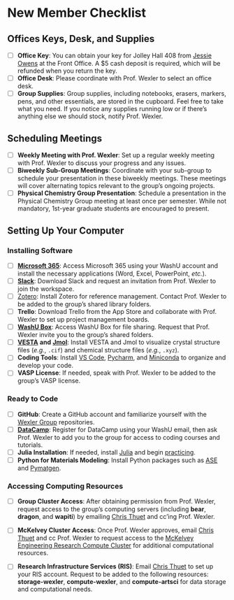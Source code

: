 # New Member Checklist

## Offices Keys, Desk, and Supplies

* [ ] **Office Key**: You can obtain your key for Jolley Hall 408 from [Jessie Owens](https://chemistry.wustl.edu/people/jessie-owens) at the Front Office. A $5 cash deposit is required, which will be refunded when you return the key.
* [ ] **Office Desk**: Please coordinate with Prof. Wexler to select an office desk.
* [ ] **Group Supplies**: Group supplies, including notebooks, erasers, markers, pens, and other essentials, are stored in the cupboard. Feel free to take what you need. If you notice any supplies running low or if there’s anything else we should stock, notify Prof. Wexler.

## Scheduling Meetings

* [ ] **Weekly Meeting with Prof. Wexler**: Set up a regular weekly meeting with Prof. Wexler to discuss your progress and any issues.
* [ ] **Biweekly Sub-Group Meetings**: Coordinate with your sub-group to schedule your presentation in these biweekly meetings. These meetings will cover alternating topics relevant to the group’s ongoing projects.
* [ ] **Physical Chemistry Group Presentation**: Schedule a presentation in the Physical Chemistry Group meeting at least once per semester. While not mandatory, 1st-year graduate students are encouraged to present.

## Setting Up Your Computer

### Installing Software

* [ ] [**Microsoft 365**](https://it.wustl.edu/items/microsoft-365-m365/): Access Microsoft 365 using your WashU account and install the necessary applications (Word, Excel, PowerPoint, _etc._).
* [ ] [**Slack**](https://slack.com/intl/en-gb/downloads/mac): Download Slack and request an invitation from Prof. Wexler to join the workspace.
* [ ] [Zotero](https://www.zotero.org/download/): Install Zotero for reference management. Contact Prof. Wexler to be added to the group’s shared library folders.
* [ ] **Trello**: Download Trello from the App Store and collaborate with Prof. Wexler to set up project management boards.
* [ ] [**WashU Box**](https://it.wustl.edu/items/box/): Access WashU Box for file sharing. Request that Prof. Wexler invite you to the group’s shared folders.
* [ ] [**VESTA**](https://jp-minerals.org/vesta/en/download.html) **and** [**Jmol**](https://jmol.sourceforge.net/download/): Install VESTA and Jmol to visualize crystal structure files (_e.g._, `.cif`) and chemical structure files (_e.g._, `.xyz`).
* [ ] **Coding Tools**: Install [VS Code](https://code.visualstudio.com/download), [Pycharm](https://www.jetbrains.com/pycharm/download/?section=mac), and [Miniconda](https://docs.anaconda.com/miniconda/#quick-command-line-install) to organize and develop your code.
* [ ] **VASP License**: If needed, speak with Prof. Wexler to be added to the group’s VASP license.

### Ready to Code

* [ ] **GitHub**: Create a GitHub account and familiarize yourself with the [Wexler Group](https://github.com/wexlergroup) repositories.
* [ ] [**DataCamp**](https://www.datacamp.com/): Register for DataCamp using your WashU email, then ask Prof. Wexler to add you to the group for access to coding courses and tutorials.
* [ ] **Julia Installation**: If needed, install [Julia](https://julialang.org/downloads/) and begin [practicing](https://julialang.org/learning/tutorials/).
* [ ] **Python for Materials Modeling**: Install Python packages such as [ASE](https://wiki.fysik.dtu.dk/ase/install.html) and [Pymatgen](https://pymatgen.org/installation.html).

### Accessing Computing Resources

* [ ] **Group Cluster Access**: After obtaining permission from Prof. Wexler, request access to the group’s computing servers (including **bear**, **dragon**, and **wapiti**) by emailing [Chris Thuet](https://chemistry.wustl.edu/people/chris-thuet) and cc’ing Prof. Wexler.
* [ ] **McKelvey Cluster Access**: Once Prof. Wexler approves, email [Chris Thuet](https://chemistry.wustl.edu/people/chris-thuet) and cc Prof. Wexler to request access to the [McKelvey Engineering Research Compute Cluster](https://washu.atlassian.net/wiki/spaces/EIKB/pages/184582522/Research+Compute+Cluster) for additional computational resources.
* [ ] **Research Infrastructure Services (RIS)**: Email [Chris Thuet](https://chemistry.wustl.edu/people/chris-thuet) to set up your RIS account. Request to be added to the following resources: **storage-wexler**, **compute-wexler**, and **compute-artsci** for data storage and computational needs.

